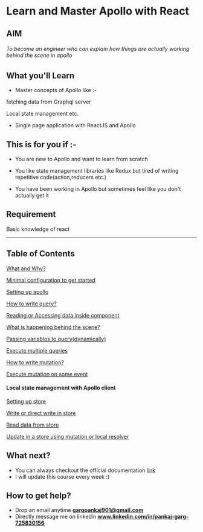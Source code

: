 # Learn and Master Apollo with React

## AIM

###### To become an engineer who can explain how things are actually working behind the scene in apollo

## What you'll Learn

- Master concepts of Apollo like :-

fetching data from Graphql server

Local state management etc.

- Single page application with ReactJS and Apollo

## This is for you if :-

- You are new to Apollo and want to learn from scratch

* You like state management libraries like Redux but tired of writing repetitive code(action,reducers etc.)

- You have been working in Apollo but sometimes feel like you don't actually get it

## Requirement

Basic knowledge of react

---

## Table of Contents

[What and Why?](https://github.com/ipankajgarg/Getting-started-with-apollo/tree/master/Introduction)

[Minimal configuration to get started](https://github.com/ipankajgarg/Getting-started-with-apollo/tree/master/first-01)

[Setting up apollo](https://github.com/ipankajgarg/Getting-started-with-apollo/tree/master/setting-up-apollo)

[How to write query?](https://github.com/ipankajgarg/Getting-started-with-apollo/tree/master/writing-first-query)

[Reading or Accessing data inside component](https://github.com/ipankajgarg/Getting-started-with-apollo/tree/master/accessing-data)

[What is happening behind the scene?](https://github.com/ipankajgarg/Getting-started-with-apollo/tree/master/behind-the%20-scene)

[Passing variables to query(dynamically)](https://github.com/ipankajgarg/Getting-started-with-apollo/tree/master/variables-in-query)

[Execute multiple queries](https://github.com/ipankajgarg/Getting-started-with-apollo/tree/master/execute-multiple-queries)

[How to write mutation?](https://github.com/ipankajgarg/Getting-started-with-apollo/tree/master/mutation/writing-first-mutation)

[Execute mutation on some event](https://github.com/ipankajgarg/Getting-started-with-apollo/tree/master/mutation/execute-mutation)

#### Local state management with Apollo client

[Setting up store](https://github.com/ipankajgarg/Getting-started-with-apollo/tree/master/localStateManagement/store-setup)

[Write or direct write in store](https://github.com/ipankajgarg/Getting-started-with-apollo/tree/master/localStateManagement/writing-in-store)

[Read data from store](https://github.com/ipankajgarg/Getting-started-with-apollo/tree/master/localStateManagement/read-data-from-store)

[Update in a store using mutation or local resolver](https://github.com/ipankajgarg/Getting-started-with-apollo/tree/master/localStateManagement/update-store-usingMutation)

## What next?

- You can always checkout the official documentation [link](https://www.apollographql.com/docs/react/)
- I will update this course every week :)

## How to get help?

- Drop an email anytime **gargpankaj901@gmail.com**
- Directly message me on linkedin **www.linkedin.com/in/pankaj-garg-725830156**
